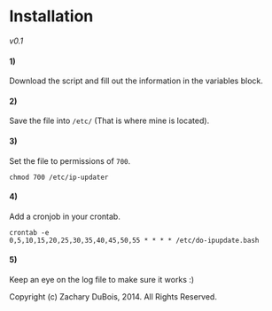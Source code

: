 # Installation

*v0.1*

#### 1)

Download the script and fill out the information in the variables block.

#### 2)

Save the file into `/etc/` (That is where mine is located).

#### 3)

Set the file to permissions of `700`.

    chmod 700 /etc/ip-updater

#### 4)

Add a cronjob in your crontab.

    crontab -e
    0,5,10,15,20,25,30,35,40,45,50,55 * * * * /etc/do-ipupdate.bash

#### 5)

Keep an eye on the log file to make sure it works :)

Copyright (c) Zachary DuBois, 2014. All Rights Reserved.
